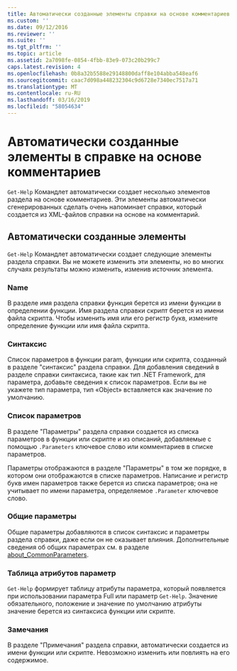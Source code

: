 ```yaml
---
title: Автоматически созданные элементы справки на основе комментариев | Документация Майкрософт
ms.custom: ''
ms.date: 09/12/2016
ms.reviewer: ''
ms.suite: ''
ms.tgt_pltfrm: ''
ms.topic: article
ms.assetid: 2a7098fe-0854-4fbb-83e9-073c20b299c7
caps.latest.revision: 4
ms.openlocfilehash: 0b8a32b5588e29148800daff8e104abba548eaf6
ms.sourcegitcommit: caac7d098a448232304c9d6728e7340ec7517a71
ms.translationtype: MT
ms.contentlocale: ru-RU
ms.lasthandoff: 03/16/2019
ms.locfileid: "58054634"
---
```

# <a name="autogenerated-elements-of-comment-based-help"></a>Автоматически созданные элементы в справке на основе комментариев

`Get-Help` Командлет автоматически создает несколько элементов раздела на основе комментариев. Эти элементы автоматически сгенерированных сделать очень напоминает справки, который создается из XML-файлов справки на основе на комментарий.

## <a name="autogenerated-elements"></a>Автоматически созданные элементы

`Get-Help` Командлет автоматически создает следующие элементы раздела справки. Вы не можете изменить эти элементы, но во многих случаях результаты можно изменить, изменив источник элемента.

### <a name="name"></a>Name

В разделе имя раздела справки функция берется из имени функции в определении функции. Имя раздела справки скрипт берется из имени файла скрипта. Чтобы изменить имя или его регистр букв, измените определение функции или имя файла скрипта.

### <a name="syntax"></a>Синтаксис

Список параметров в функции param, функции или скрипта, созданный в разделе "синтаксис" раздела справки. Для добавления сведений в разделе справки синтаксиса, такие как тип .NET Framework, для параметра, добавьте сведения к список параметров. Если вы не укажете тип параметра, тип «Object» вставляется как значение по умолчанию.

### <a name="parameter-list"></a>Список параметров

В разделе "Параметры" раздела справки создается из списка параметров в функции или скрипте и из описаний, добавляемые с помощью `.Parameters` ключевое слово или комментариев в списке параметров.

Параметры отображаются в разделе "Параметры" в том же порядке, в котором они отображаются в списке параметров. Написание и регистр букв имен параметров также берется из списка параметров; она не учитывает по имени параметра, определяемое `.Parameter` ключевое слово.

### <a name="common-parameters"></a>Общие параметры

Общие параметры добавляются в список синтаксис и параметры раздела справки, даже если он не оказывает влияния. Дополнительные сведения об общих параметрах см. в разделе [about_CommonParameters](/powershell/module/microsoft.powershell.core/about/about_commonparameters).

### <a name="parameter-attribute-table"></a>Таблица атрибутов параметр

`Get-Help` формирует таблицу атрибуты параметра, который появляется при использовании параметра Full или параметр `Get-Help`. Значение обязательного, положение и значение по умолчанию атрибуты значение берется из синтаксиса функции или скрипте.

### <a name="remarks"></a>Замечания

В разделе "Примечания" раздела справки, автоматически создается из имени функции или скрипте. Невозможно изменить или повлиять на его содержимое.
